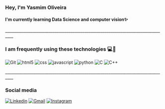 ### Hey, I'm  Yasmim Oliveira
#### I'm currently learning Data Science and computer vision✨
<div><p>__________________________________________________________________________________</p></div>

### I am frequently using these technologies 💻🌱 

<div style= "display : inline_block"  >
   <img align= "center" alt="Git" src="https://img.shields.io/badge/Git-F05032?style=for-the-badge&logo=git&logoColor=white"/>
  <img  align= "center" alt="html5" src="https://img.shields.io/badge/HTML5-E34F26?style=for-the-badge&logo=html5&logoColor=white"/>
  <img align= "center" alt="css" src="https://img.shields.io/badge/CSS3-1572B6?style=for-the-badge&logo=css3&logoColor=white"/>
   <img align= "center" alt="javascript" src="https://img.shields.io/badge/JavaScript-323330?style=for-the-badge&logo=javascript&logoColor=F7DF1E"/>
  <img align= "center" alt="python" src="https://img.shields.io/badge/Python-14354C?style=for-the-badge&logo=python&logoColor=white"/>
  <img align= "center" alt="C" src="https://img.shields.io/badge/C-00599C?style=for-the-badge&logo=c&logoColor=white"/>
  <img align= "center" alt="C++" src="https://img.shields.io/badge/C%2B%2B-00599C?style=for-the-badge&logo=c%2B%2B&logoColor=white"/>
</div>


<div><p>__________________________________________________________________________________</p></div>

### Social media
 
[![Linkedin](https://img.shields.io/badge/LinkedIn-0077B5?style=for-the-badge&logo=linkedin&logoColor=white)](https://www.linkedin.com/in/yasmim-vitoria-silva-de-oliveira-48094a236/) [![Gmail](https://img.shields.io/badge/Gmail-D14836?style=for-the-badge&logo=gmail&logoColor=white)](yvso@cin.ufpe.br) [![Instagram](https://img.shields.io/badge/Instagram-E4405F?style=for-the-badge&logo=instagram&logoColor=white)](https://instagram.com/mim_silva1?utm_source=qr&igshid=MzNlNGNkZWQ4Mg%3D%3D)


